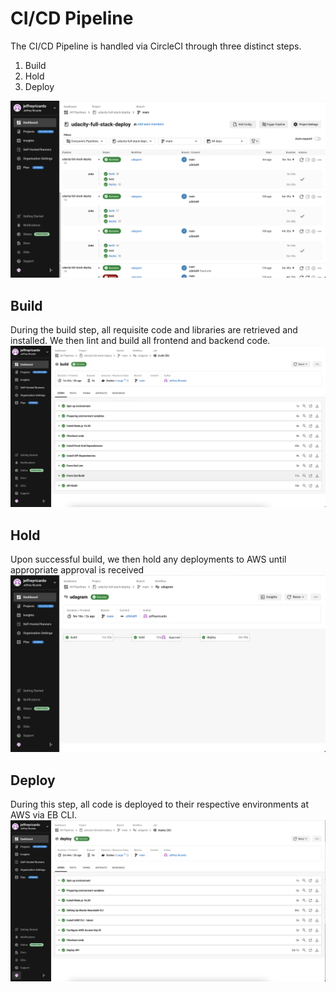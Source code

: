 # CI/CD Pipeline

The CI/CD Pipeline is handled via CircleCI through three distinct steps.
1. Build
2. Hold
3. Deploy

![Pipeline](https://github.com/jeffreyricardo/udacity-full-stack-deploy/blob/main/screenshots/screenshot_circleci_build_success.png)

## Build
During the build step, all requisite code and libraries are retrieved and installed.  We then lint and build all frontend and backend code.
![Build Success](https://github.com/jeffreyricardo/udacity-full-stack-deploy/blob/main/screenshots/screenshot_circleci_build.png)

## Hold
Upon successful build, we then hold any deployments to AWS until appropriate approval is received
![Hold](https://github.com/jeffreyricardo/udacity-full-stack-deploy/blob/main/screenshots/screenshot_circleci_build_hold_deploy.png)

## Deploy
During this step, all code is deployed to their respective environments at AWS via EB CLI.
![Deploy](https://github.com/jeffreyricardo/udacity-full-stack-deploy/blob/main/screenshots/screenshot_circleci_deploy.png)